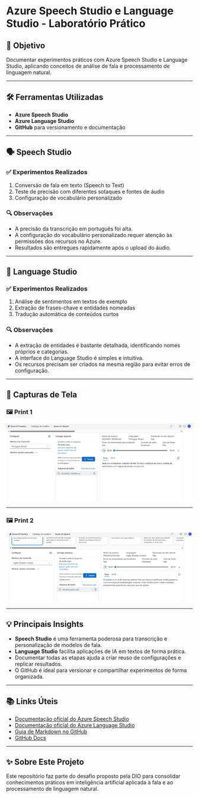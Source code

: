 # Azure Speech Studio e Language Studio - Laboratório Prático

## 🎯 Objetivo
Documentar experimentos práticos com Azure Speech Studio e Language Studio, aplicando conceitos de análise de fala e processamento de linguagem natural.

---

## 🛠️ Ferramentas Utilizadas
- **Azure Speech Studio**
- **Azure Language Studio**
- **GitHub** para versionamento e documentação

---

## 🗣️ Speech Studio
### ✅ Experimentos Realizados
1. Conversão de fala em texto (Speech to Text)
2. Teste de precisão com diferentes sotaques e fontes de áudio
3. Configuração de vocabulário personalizado

### 🔍 Observações
- A precisão da transcrição em português foi alta.
- A configuração do vocabulário personalizado requer atenção às permissões dos recursos no Azure.
- Resultados são entregues rapidamente após o upload do áudio.

---

## 📝 Language Studio
### ✅ Experimentos Realizados
1. Análise de sentimentos em textos de exemplo
2. Extração de frases-chave e entidades nomeadas
3. Tradução automática de conteúdos curtos

### 🔍 Observações
- A extração de entidades é bastante detalhada, identificando nomes próprios e categorias.
- A interface do Language Studio é simples e intuitiva.
- Os recursos precisam ser criados na mesma região para evitar erros de configuração.

---

## 📸 Capturas de Tela

### 🖼️ Print 1
![Print 1](images/Print1.png)

---

### 🖼️ Print 2
![Print 2](images/Print2.png)

---

## 💡 Principais Insights
- **Speech Studio** é uma ferramenta poderosa para transcrição e personalização de modelos de fala.
- **Language Studio** facilita aplicações de IA em textos de forma prática.
- Documentar todas as etapas ajuda a criar reuso de configurações e replicar resultados.
- O GitHub é ideal para versionar e compartilhar experimentos de forma organizada.

---

## 📚 Links Úteis
- [Documentação oficial do Azure Speech Studio](https://learn.microsoft.com/azure/cognitive-services/speech-service)
- [Documentação oficial do Azure Language Studio](https://learn.microsoft.com/azure/ai-services/language-service)
- [Guia de Markdown no GitHub](https://guides.github.com/features/mastering-markdown/)
- [GitHub Docs](https://docs.github.com/)

---

## ✨ Sobre Este Projeto
Este repositório faz parte do desafio proposto pela DIO para consolidar conhecimentos práticos em inteligência artificial aplicada à fala e ao processamento de linguagem natural.

